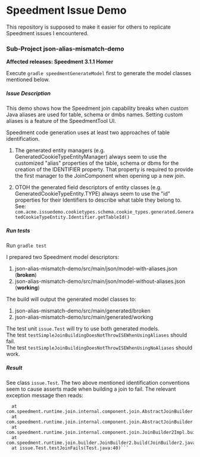 # Speedment Issue Demo
This repository is supposed to make it easier for others to replicate Speedment issues I encountered.

### Sub-Project json-alias-mismatch-demo

**Affected releases: Speedment 3.1.1 Homer**

Execute `gradle speedmentGenerateModel` first to generate the model classes mentioned below. 

##### Issue Description

This demo shows how the Speedment join capability breaks when custom Java aliases are used for 
table, schema or dmbs names. Setting custom aliases is a feature of the SpeedmentTool UI. 

Speedment code generation uses at least two approaches of table identification.
1. The generated entity managers (e.g. GeneratedCookieTypeEntityManager) always seem to use
   the customized "alias" properties of the table, schema or dbms for the creation of the IDENTIFIER
   property. That property is required to provide the first manager to the JoinComponent when opening 
   up a new join.
   
2. OTOH the generated field descriptors of entity classes (e.g. GeneratedCookieTypeEntity.TYPE) always 
     seem to use the "id" properties for their Identifiers to describe what table they belong to.
     See: `com.acme.issuedemo.cookietypes.schema.cookie_types.generated.GeneratedCookieTypeEntity.Identifier.getTableId()`

##### Run tests
Run `gradle test`

I prepared two Speedment model descriptors:
1. json-alias-mismatch-demo/src/main/json/model-with-aliases.json    (**broken**)
1. json-alias-mismatch-demo/src/main/json/model-without-aliases.json (**working**)

The build will output the generated model classes to:
1. json-alias-mismatch-demo/src/main/generated/broken
1. json-alias-mismatch-demo/src/main/generated/working

The test unit `issue.Test` will try to use both generated models.  
The test `testSimpleJoinBuildingDoesNotThrowISEWhenUsingAliases` should fail.  
The test `testSimpleJoinBuildingDoesNotThrowISEWhenUsingNoAliases` should work.
     
##### Result     

See class ```issue.Test```. The two above mentioned identification conventions seem to cause asserts
made when building a join to fail. The relevant exception message then reads:
```java.lang.IllegalStateException: The field type from join stage 2 is not associated with any of the tables in the join: ingredients, CookieTypeEntity
  at com.speedment.runtime.join.internal.component.join.AbstractJoinBuilder.assertFieldIn(AbstractJoinBuilder.java:154)
  at com.speedment.runtime.join.internal.component.join.AbstractJoinBuilder.assertFieldsAreInJoinTables(AbstractJoinBuilder.java:142)
  at com.speedment.runtime.join.internal.component.join.JoinBuilder2Impl.build(JoinBuilder2Impl.java:81)
  at com.speedment.runtime.join.builder.JoinBuilder2.build(JoinBuilder2.java:48)
  at issue.Test.testJoinFails(Test.java:40)```
